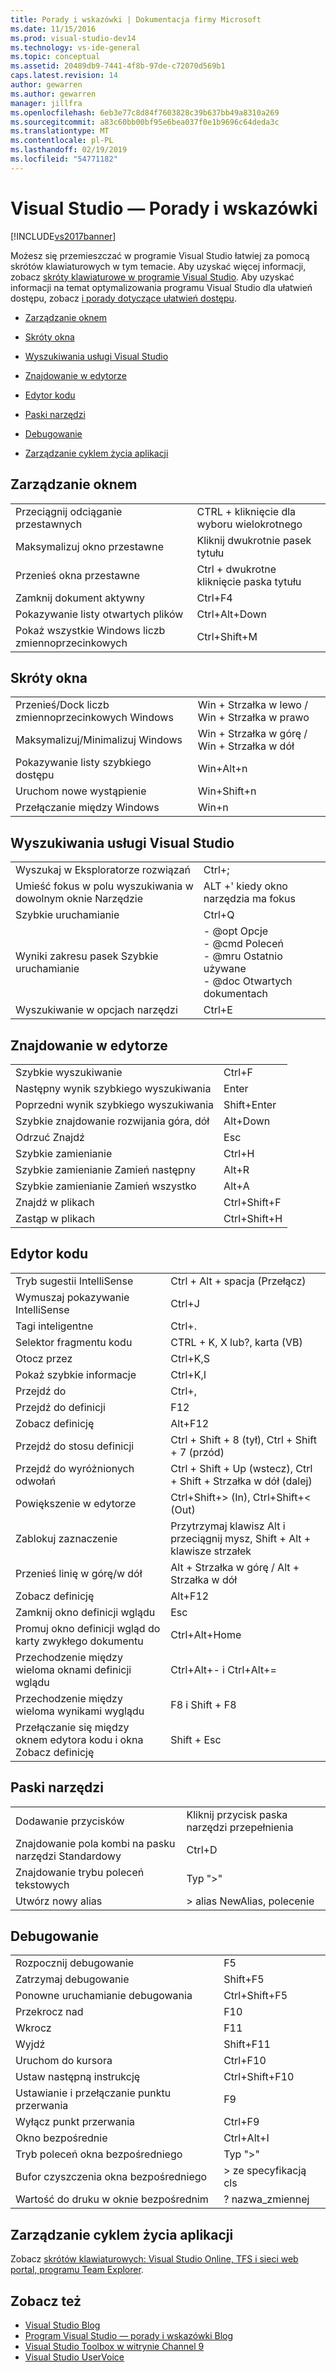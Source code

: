 ```yaml
---
title: Porady i wskazówki | Dokumentacja firmy Microsoft
ms.date: 11/15/2016
ms.prod: visual-studio-dev14
ms.technology: vs-ide-general
ms.topic: conceptual
ms.assetid: 20489db9-7441-4f8b-97de-c72070d569b1
caps.latest.revision: 14
author: gewarren
ms.author: gewarren
manager: jillfra
ms.openlocfilehash: 6eb3e77c8d84f7603828c39b637bb49a8310a269
ms.sourcegitcommit: a83c60bb00bf95e6bea037f0e1b9696c64deda3c
ms.translationtype: MT
ms.contentlocale: pl-PL
ms.lasthandoff: 02/19/2019
ms.locfileid: "54771182"
---
```

# <a name="tips-and-tricks-for-visual-studio"></a>Visual Studio — Porady i wskazówki

[!INCLUDE[vs2017banner](../includes/vs2017banner.md)]

Możesz się przemieszczać w programie Visual Studio łatwiej za pomocą skrótów klawiaturowych w tym temacie. Aby uzyskać więcej informacji, zobacz [skróty klawiaturowe w programie Visual Studio](default-keyboard-shortcuts-in-visual-studio.md). Aby uzyskać informacji na temat optymalizowania programu Visual Studio dla ułatwień dostępu, zobacz [i porady dotyczące ułatwień dostępu](../ide/reference/accessibility-tips-and-tricks.md).

-   [Zarządzanie oknem](../ide/tips-and-tricks-for-visual-studio.md#BKMK_WindowMgmt)

-   [Skróty okna](../ide/tips-and-tricks-for-visual-studio.md#BKMK_WindowShortcuts)

-   [Wyszukiwania usługi Visual Studio](../ide/tips-and-tricks-for-visual-studio.md#BKMK_Search)

-   [Znajdowanie w edytorze](../ide/tips-and-tricks-for-visual-studio.md#BKMK_EditorFind)

-   [Edytor kodu](../ide/tips-and-tricks-for-visual-studio.md#BKMK_CodeEditor)

-   [Paski narzędzi](../ide/tips-and-tricks-for-visual-studio.md#BKMK_Toolbars)

-   [Debugowanie](../ide/tips-and-tricks-for-visual-studio.md#BKMK_Debugging)

-   [Zarządzanie cyklem życia aplikacji](../ide/tips-and-tricks-for-visual-studio.md#BKMK_ALM)

##  <a name="BKMK_WindowMgmt"></a> Zarządzanie oknem

|||
|-|-|
|Przeciągnij odciąganie przestawnych|CTRL + kliknięcie dla wyboru wielokrotnego|
|Maksymalizuj okno przestawne|Kliknij dwukrotnie pasek tytułu|
|Przenieś okna przestawne|Ctrl + dwukrotne kliknięcie paska tytułu|
|Zamknij dokument aktywny|Ctrl+F4|
|Pokazywanie listy otwartych plików|Ctrl+Alt+Down|
|Pokaż wszystkie Windows liczb zmiennoprzecinkowych|Ctrl+Shift+M|

##  <a name="BKMK_WindowShortcuts"></a> Skróty okna

|||
|-|-|
|Przenieś/Dock liczb zmiennoprzecinkowych Windows|Win + Strzałka w lewo / Win + Strzałka w prawo|
|Maksymalizuj/Minimalizuj Windows|Win + Strzałka w górę / Win + Strzałka w dół|
|Pokazywanie listy szybkiego dostępu|Win+Alt+n|
|Uruchom nowe wystąpienie|Win+Shift+n|
|Przełączanie między Windows|Win+n|

##  <a name="BKMK_Search"></a> Wyszukiwania usługi Visual Studio

|||
|-|-|
|Wyszukaj w Eksploratorze rozwiązań|Ctrl+;|
|Umieść fokus w polu wyszukiwania w dowolnym oknie Narzędzie|ALT +' kiedy okno narzędzia ma fokus|
|Szybkie uruchamianie|Ctrl+Q|
|Wyniki zakresu pasek Szybkie uruchamianie|- @opt Opcje<br />- @cmd Poleceń<br />- @mru Ostatnio używane<br />- @doc Otwartych dokumentach|
|Wyszukiwanie w opcjach narzędzi|Ctrl+E|

##  <a name="BKMK_EditorFind"></a> Znajdowanie w edytorze

|||
|-|-|
|Szybkie wyszukiwanie|Ctrl+F|
|Następny wynik szybkiego wyszukiwania|Enter|
|Poprzedni wynik szybkiego wyszukiwania|Shift+Enter|
|Szybkie znajdowanie rozwijania góra, dół|Alt+Down|
|Odrzuć Znajdź|Esc|
|Szybkie zamienianie|Ctrl+H|
|Szybkie zamienianie Zamień następny|Alt+R|
|Szybkie zamienianie Zamień wszystko|Alt+A|
|Znajdź w plikach|Ctrl+Shift+F|
|Zastąp w plikach|Ctrl+Shift+H|

##  <a name="BKMK_CodeEditor"></a> Edytor kodu

|||
|-|-|
|Tryb sugestii IntelliSense|Ctrl + Alt + spacja (Przełącz)|
|Wymuszaj pokazywanie IntelliSense|Ctrl+J|
|Tagi inteligentne|Ctrl+.|
|Selektor fragmentu kodu|CTRL + K, X lub?, karta (VB)|
|Otocz przez|Ctrl+K,S|
|Pokaż szybkie informacje|Ctrl+K,I|
|Przejdź do|Ctrl+,|
|Przejdź do definicji|F12|
|Zobacz definicję|Alt+F12|
|Przejdź do stosu definicji|Ctrl + Shift + 8 (tył), Ctrl + Shift + 7 (przód)|
|Przejdź do wyróżnionych odwołań|Ctrl + Shift + Up (wstecz), Ctrl + Shift + Strzałka w dół (dalej)|
|Powiększenie w edytorze|Ctrl+Shift+> (In), Ctrl+Shift+< (Out)|
|Zablokuj zaznaczenie|Przytrzymaj klawisz Alt i przeciągnij mysz, Shift + Alt + klawisze strzałek|
|Przenieś linię w górę/w dół|Alt + Strzałka w górę / Alt + Strzałka w dół|
|Zobacz definicję|Alt+F12|
|Zamknij okno definicji wglądu|Esc|
|Promuj okno definicji wgląd do karty zwykłego dokumentu|Ctrl+Alt+Home|
|Przechodzenie między wieloma oknami definicji wglądu|Ctrl+Alt+- i Ctrl+Alt+=|
|Przechodzenie między wieloma wynikami wyglądu|F8 i Shift + F8|
|Przełączanie się między oknem edytora kodu i okna Zobacz definicję|Shift + Esc|

##  <a name="BKMK_Toolbars"></a> Paski narzędzi

|||
|-|-|
|Dodawanie przycisków|Kliknij przycisk paska narzędzi przepełnienia|
|Znajdowanie pola kombi na pasku narzędzi Standardowy|Ctrl+D|
|Znajdowanie trybu poleceń tekstowych|Typ ">"|
|Utwórz nowy alias|> alias NewAlias, polecenie|

##  <a name="BKMK_Debugging"></a> Debugowanie

|||
|-|-|
|Rozpocznij debugowanie|F5|
|Zatrzymaj debugowanie|Shift+F5|
|Ponowne uruchamianie debugowania|Ctrl+Shift+F5|
|Przekrocz nad|F10|
|Wkrocz|F11|
|Wyjdź|Shift+F11|
|Uruchom do kursora|Ctrl+F10|
|Ustaw następną instrukcję|Ctrl+Shift+F10|
|Ustawianie i przełączanie punktu przerwania|F9|
|Wyłącz punkt przerwania|Ctrl+F9|
|Okno bezpośrednie|Ctrl+Alt+I|
|Tryb poleceń okna bezpośredniego|Typ ">"|
|Bufor czyszczenia okna bezpośredniego|> ze specyfikacją cls|
|Wartość do druku w oknie bezpośrednim|? nazwa_zmiennej|

##  <a name="BKMK_ALM"></a> Zarządzanie cyklem życia aplikacji

Zobacz [skrótów klawiaturowych: Visual Studio Online, TFS i sieci web portal, programu Team Explorer](/azure/devops/project/navigation/keyboard-shortcuts?view=vsts).

## <a name="see-also"></a>Zobacz też

- [Visual Studio Blog](http://blogs.msdn.com/b/visualstudio)
- [Program Visual Studio — porady i wskazówki Blog](http://blogs.msdn.com/b/zainnab)
- [Visual Studio Toolbox w witrynie Channel 9](http://channel9.msdn.com/Shows/Visual-Studio-Toolbox)
- [Visual Studio UserVoice](http://visualstudio.uservoice.com/forums/121579-visual-studio)
